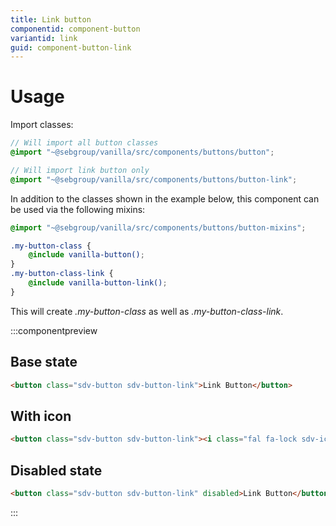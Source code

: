 ```yaml
---
title: Link button
componentid: component-button
variantid: link
guid: component-button-link
---
```

# Usage
Import classes:
```scss
// Will import all button classes
@import "~@sebgroup/vanilla/src/components/buttons/button";

// Will import link button only
@import "~@sebgroup/vanilla/src/components/buttons/button-link";
```

In addition to the classes shown in the example below, this component can be used via the following mixins:
```scss
@import "~@sebgroup/vanilla/src/components/buttons/button-mixins";

.my-button-class {
    @include vanilla-button();
}
.my-button-class-link {
    @include vanilla-button-link();
}
```
This will create <i>.my-button-class</i> as well as <i>.my-button-class-link</i>.

:::componentpreview
## Base state
```html
<button class="sdv-button sdv-button-link">Link Button</button>
```

## With icon
```html
<button class="sdv-button sdv-button-link"><i class="fal fa-lock sdv-icon-left"></i>Link Button</button>
```

## Disabled state
```html
<button class="sdv-button sdv-button-link" disabled>Link Button</button>
```
:::
